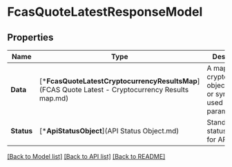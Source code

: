 # FcasQuoteLatestResponseModel

## Properties
Name | Type | Description | Notes
------------ | ------------- | ------------- | -------------
**Data** | [***FcasQuoteLatestCryptocurrencyResultsMap**](FCAS Quote Latest - Cryptocurrency Results map.md) | A map of cryptocurrency objects by ID or symbol (as used in query parameters). | [default to null]
**Status** | [***ApiStatusObject**](API Status Object.md) | Standardized status object for API calls. | [optional] [default to null]

[[Back to Model list]](../README.md#documentation-for-models) [[Back to API list]](../README.md#documentation-for-api-endpoints) [[Back to README]](../README.md)


